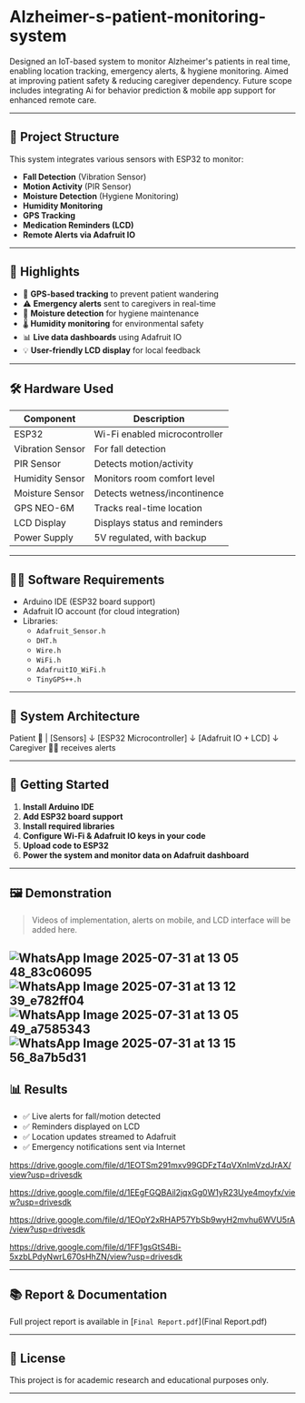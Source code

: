 # Alzheimer-s-patient-monitoring-system
Designed an IoT-based system to monitor Alzheimer's patients in real time, enabling location tracking, emergency alerts, &amp; hygiene monitoring. Aimed at improving patient safety &amp; reducing caregiver dependency. Future scope includes integrating Ai for behavior prediction &amp; mobile app support for enhanced remote care.

---

## 🧩 Project Structure

This system integrates various sensors with ESP32 to monitor:

- **Fall Detection** (Vibration Sensor)
- **Motion Activity** (PIR Sensor)
- **Moisture Detection** (Hygiene Monitoring)
- **Humidity Monitoring**
- **GPS Tracking**
- **Medication Reminders (LCD)**
- **Remote Alerts via Adafruit IO**

---

## 📌 Highlights

- 📍 **GPS-based tracking** to prevent patient wandering
- ⚠️ **Emergency alerts** sent to caregivers in real-time
- 🧼 **Moisture detection** for hygiene maintenance
- 🌡️ **Humidity monitoring** for environmental safety
- 📊 **Live data dashboards** using Adafruit IO
- 💡 **User-friendly LCD display** for local feedback

---

## 🛠️ Hardware Used

| Component            | Description                          |
|---------------------|--------------------------------------|
| ESP32               | Wi-Fi enabled microcontroller        |
| Vibration Sensor    | For fall detection                   |
| PIR Sensor          | Detects motion/activity              |
| Humidity Sensor     | Monitors room comfort level          |
| Moisture Sensor     | Detects wetness/incontinence         |
| GPS NEO-6M          | Tracks real-time location            |
| LCD Display         | Displays status and reminders        |
| Power Supply        | 5V regulated, with backup            |

---

## 🧑‍💻 Software Requirements

- Arduino IDE (ESP32 board support)
- Adafruit IO account (for cloud integration)
- Libraries:
  - `Adafruit_Sensor.h`
  - `DHT.h`
  - `Wire.h`
  - `WiFi.h`
  - `AdafruitIO_WiFi.h`
  - `TinyGPS++.h`

---

## 🧠 System Architecture

Patient 🧓
|
[Sensors]
↓
[ESP32 Microcontroller]
↓
[Adafruit IO + LCD]
↓
Caregiver 👨‍⚕️ receives alerts


---

## 🚀 Getting Started

1. **Install Arduino IDE**
2. **Add ESP32 board support**
3. **Install required libraries**
4. **Configure Wi-Fi & Adafruit IO keys in your code**
5. **Upload code to ESP32**
6. **Power the system and monitor data on Adafruit dashboard**

---

## 🖼️ Demonstration

> Videos of implementation, alerts on mobile, and LCD interface will be added here.

![WhatsApp Image 2025-07-31 at 13 05 48_83c06095](https://github.com/user-attachments/assets/5e297487-debc-41dd-bb19-dea5ec66a7e5)
![WhatsApp Image 2025-07-31 at 13 12 39_e782ff04](https://github.com/user-attachments/assets/ceffcde1-16e4-45b2-b5d1-2c13963dbb97)
![WhatsApp Image 2025-07-31 at 13 05 49_a7585343](https://github.com/user-attachments/assets/e90ad9e7-352f-40e2-b699-cbd01ef72839)
![WhatsApp Image 2025-07-31 at 13 15 56_8a7b5d31](https://github.com/user-attachments/assets/aeddd3ba-eeb9-4272-af22-f4f68aa762f9)
---

## 📊 Results

- ✅ Live alerts for fall/motion detected
- ✅ Reminders displayed on LCD
- ✅ Location updates streamed to Adafruit
- ✅ Emergency notifications sent via Internet

https://drive.google.com/file/d/1EOTSm291mxv99GDFzT4qVXnImVzdJrAX/view?usp=drivesdk

https://drive.google.com/file/d/1EEgFGQBAil2jqxGg0W1yR23Uye4moyfx/view?usp=drivesdk

https://drive.google.com/file/d/1EOpY2xRHAP57YbSb9wyH2mvhu6WVU5rA/view?usp=drivesdk

https://drive.google.com/file/d/1FF1gsGtS4Bi-5xzbLPdyNwrL670sHhZN/view?usp=drivesdk


---

## 📚 Report & Documentation

Full project report is available in [`Final Report.pdf`](Final Report.pdf)

---

## 📄 License

This project is for academic research and educational purposes only.

---


